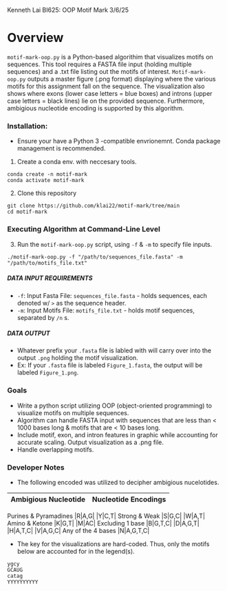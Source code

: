 Kenneth Lai 
BI625: OOP Motif Mark 
3/6/25 

# Overview 
```motif-mark-oop.py``` is a Python-based algorithim that visualizes motifs on sequences. This tool requires a FASTA file input (holding multiple sequences) and a .txt file listing out the motifs of interest. ```Motif-mark-oop.py``` outputs a master figure (.png format) displaying where the various motifs for this assignment fall on the sequence. The visualization also shows where exons (lower case letters = blue boxes) and introns (upper case letters = black lines) lie on the provided sequence. Furthermore, ambigious nucleotide encoding is supported by this algorithm. 

### Installation: 
* Ensure your have a Python 3 -compatible envrionemnt. Conda package management is recommended. 
1. Create a conda env. with neccesary tools. 
```
conda create -n motif-mark
conda activate motif-mark 
```
2. Clone this repository 
```
git clone https://github.com/klai22/motif-mark/tree/main
cd motif-mark
```

### Executing Algorithm at Command-Line Level 
3. Run the ```motif-mark-oop.py``` script, using ```-f``` & ```-m``` to specify file inputs. 
```
./motif-mark-oop.py -f "/path/to/sequences_file.fasta" -m "/path/to/motifs_file.txt"
```
##### DATA INPUT REQUIREMENTS 
* ```-f```: Input Fasta File: ```sequences_file.fasta``` - holds sequences, each denoted w/ ```>``` as the sequence header. 
* ```-m```: Input Motifs File: ```motifs_file.txt``` - holds motif sequences, separated by ```/n``` s. 

##### DATA OUTPUT 
* Whatever prefix your ```.fasta``` file is labled with will carry over into the output ```.png``` holding the motif visualization. 
* Ex: If your ```.fasta``` file is labeled ```Figure_1.fasta```, the output will be labeled ```Figure_1.png```. 


### Goals
* Write a python script utilizing OOP (object-oriented programming) to visualize motifs on multiple sequences. 
* Algorithm can handle FASTA input with sequences that are less than < 1000 bases long & motifs that are < 10 bases long. 
* Include motif, exon, and intron features in graphic while accounting for accurate scaling. Output visualization as a .png file. 
* Handle overlapping motifs. 


### Developer Notes 


* The following encoded was utilized to decipher ambigious nucelotides. 

| Ambigious Nucleotide | Nucleotide Encodings |
|---|---|
Purines & Pyramadines
|R|A,G|
|Y|C,T|
Strong & Weak 
|S|G,C|
|W|A,T|
Amino & Ketone
|K|G,T|
|M|AC|
Excluding 1 base
|B|G,T,C|
|D|A,G,T|
|H|A,T,C|
|V|A,G,C|
Any of the 4 bases
|N|A,G,T,C|

* The key for the visualizations are hard-coded. Thus, only the motifs below are accounted for in the legend(s). 
```
ygcy
GCAUG
catag
YYYYYYYYYY
```
